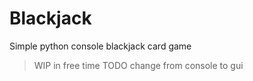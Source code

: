 # Blackjack
Simple python console blackjack card game

>WIP in free time
>TODO change from console to gui
